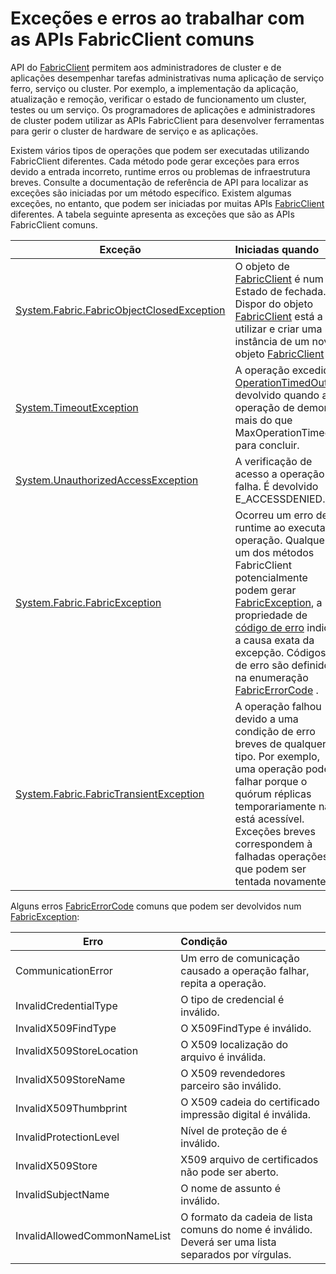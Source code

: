 <properties
   pageTitle="Comuns FabricClient exceções iniciadas | Microsoft Azure"
   description="Descreve as exceções e erros que podem ser iniciados pela API FabricClient enquanto executa a aplicação e operações de gestão de cluster comuns."
   services="service-fabric"
   documentationCenter=".net"
   authors="rwike77"
   manager="timlt"
   editor=""/>

<tags
   ms.service="service-fabric"
   ms.devlang="dotnet"
   ms.topic="article"
   ms.tgt_pltfrm="NA"
   ms.workload="NA"
   ms.date="08/25/2016"
   ms.author="ryanwi"/>

# <a name="common-exceptions-and-errors-when-working-with-the-fabricclient-apis"></a>Exceções e erros ao trabalhar com as APIs FabricClient comuns
API do [FabricClient](https://msdn.microsoft.com/library/system.fabric.fabricclient.aspx) permitem aos administradores de cluster e de aplicações desempenhar tarefas administrativas numa aplicação de serviço ferro, serviço ou cluster. Por exemplo, a implementação da aplicação, atualização e remoção, verificar o estado de funcionamento um cluster, testes ou um serviço. Os programadores de aplicações e administradores de cluster podem utilizar as APIs FabricClient para desenvolver ferramentas para gerir o cluster de hardware de serviço e as aplicações.

Existem vários tipos de operações que podem ser executadas utilizando FabricClient diferentes.  Cada método pode gerar exceções para erros devido a entrada incorreto, runtime erros ou problemas de infraestrutura breves.  Consulte a documentação de referência de API para localizar as exceções são iniciadas por um método específico. Existem algumas exceções, no entanto, que podem ser iniciadas por muitas APIs [FabricClient](https://msdn.microsoft.com/library/system.fabric.fabricclient.aspx) diferentes. A tabela seguinte apresenta as exceções que são as APIs FabricClient comuns.

|Exceção| Iniciadas quando|
|---------|:-----------|
|[System.Fabric.FabricObjectClosedException](https://msdn.microsoft.com/library/system.fabric.fabricobjectclosedexception.aspx)|O objeto de [FabricClient](https://msdn.microsoft.com/library/system.fabric.fabricclient.aspx) é num Estado de fechada. Dispor do objeto [FabricClient](https://msdn.microsoft.com/library/system.fabric.fabricclient.aspx) está a utilizar e criar uma instância de um novo objeto [FabricClient](https://msdn.microsoft.com/library/system.fabric.fabricclient.aspx) . |
|[System.TimeoutException](https://msdn.microsoft.com/library/system.timeoutexception.aspx)|A operação excedida. [OperationTimedOut](https://msdn.microsoft.com/library/system.fabric.fabricerrorcode.aspx) é devolvido quando a operação de demora mais do que MaxOperationTimeout para concluir.|
|[System.UnauthorizedAccessException](https://msdn.microsoft.com/en-us/library/system.unauthorizedaccessexception.aspx)|A verificação de acesso a operação de falha. É devolvido E_ACCESSDENIED.|
|[System.Fabric.FabricException](https://msdn.microsoft.com/library/system.fabric.fabricexception.aspx)|Ocorreu um erro de runtime ao executar a operação. Qualquer um dos métodos FabricClient potencialmente podem gerar [FabricException](https://msdn.microsoft.com/library/system.fabric.fabricexception.aspx), a propriedade de [código de erro](https://msdn.microsoft.com/library/system.fabric.fabricexception.errorcode.aspx) indica a causa exata da excepção. Códigos de erro são definidos na enumeração [FabricErrorCode](https://msdn.microsoft.com/library/system.fabric.fabricerrorcode.aspx) .|
|[System.Fabric.FabricTransientException](https://msdn.microsoft.com/library/system.fabric.fabrictransientexception.aspx)|A operação falhou devido a uma condição de erro breves de qualquer tipo. Por exemplo, uma operação poderá falhar porque o quórum réplicas temporariamente não está acessível. Exceções breves correspondem à falhadas operações que podem ser tentada novamente.|

Alguns erros [FabricErrorCode](https://msdn.microsoft.com/library/system.fabric.fabricerrorcode.aspx) comuns que podem ser devolvidos num [FabricException](https://msdn.microsoft.com/library/system.fabric.fabricexception.aspx):

|Erro| Condição|
|---------|:-----------|
|CommunicationError|Um erro de comunicação causado a operação falhar, repita a operação.|
|InvalidCredentialType|O tipo de credencial é inválido.|
|InvalidX509FindType|O X509FindType é inválido.|
|InvalidX509StoreLocation|O X509 localização do arquivo é inválida.|
|InvalidX509StoreName|O X509 revendedores parceiro são inválido.|
|InvalidX509Thumbprint|O X509 cadeia do certificado impressão digital é inválida.|
|InvalidProtectionLevel|Nível de proteção de é inválido.|
|InvalidX509Store|X509 arquivo de certificados não pode ser aberto.|
|InvalidSubjectName|O nome de assunto é inválido.|
|InvalidAllowedCommonNameList|O formato da cadeia de lista comuns do nome é inválido. Deverá ser uma lista separados por vírgulas.|

